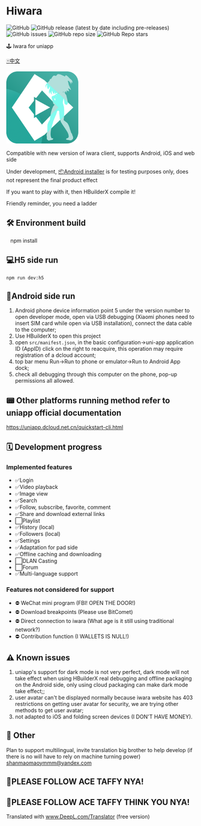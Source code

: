 # Hiwara

![GitHub](https://img.shields.io/github/license/shanmaomaoymmm/hiwara)
![GitHub release (latest by date including pre-releases)](https://img.shields.io/github/v/release/shanmaomaoymmm/hiwara?include_prereleases)
![GitHub issues](https://img.shields.io/github/issues/shanmaomaoymmm/hiwara)
![GitHub repo size](https://img.shields.io/github/repo-size/shanmaomaoymmm/hiwara)
![GitHub Repo stars](https://img.shields.io/github/stars/shanmaomaoymmm/hiwara?style=social)

🕹️ Iwara for uniapp

[🀄中文](https://github.com/shanmaomaoymmm/hiwara/blob/main/README-zh.md)

<img src="./edit/img/logo.png" style="width:192px;height:192px" />

Compatible with new version of iwara client, supports Android, iOS and web side

Under development, [📦Android installer](https://github.com/shanmaomaoymmm/hiwara/releases) is for testing purposes only, does not represent the final product effect

If you want to play with it, then HBuilderX compile it!

Friendly reminder, you need a ladder

## 🛠️ Environment build

`` ``
npm install
`` ``

## 💻H5 side run

```
npm run dev:h5
```

## 📱Android side run

1. Android phone device information point 5 under the version number to open developer mode, open via USB debugging (Xiaomi phones need to insert SIM card while open via USB installation), connect the data cable to the computer;  
2. Use HBuilderX to open this project
3. open `src/manifest.json`, in the basic configuration->uni-app application ID (AppID) click on the right to reacquire, this operation may require registration of a dcloud account;  
4. top bar menu Run->Run to phone or emulator->Run to Android App dock;  
5. check all debugging through this computer on the phone, pop-up permissions all allowed.

## 📟 Other platforms running method refer to uniapp official documentation

<https://uniapp.dcloud.net.cn/quickstart-cli.html>

## 🗓️ Development progress

### Implemented features

* ✅Login
* ✅Video playback
* ✅Image view
* ✅Search
* ✅Follow, subscribe, favorite, comment
* ✅Share and download external links
* ⬜Playlist
* ✅History (local)
* ✅Followers (local)
* ✅Settings
* ✅Adaptation for pad side
* ✅Offline caching and downloading
* ⬜DLAN Casting
* ⬜Forum
* ✅Multi-language support

### Features not considered for support

* ⛔ WeChat mini program (FBI! OPEN THE DOOR!)
* ⛔ Download breakpoints (Please use BitComet)
* ⛔ Direct connection to iwara (What age is it still using traditional network?)
* ⛔ Contribution function (I WALLETS IS NULL!)

## ⚠️ Known issues

1. uniapp's support for dark mode is not very perfect, dark mode will not take effect when using HBuilderX real debugging and offline packaging on the Android side, only using cloud packaging can make dark mode take effect;;  
2. user avatar can't be displayed normally because iwara website has 403 restrictions on getting user avatar for security, we are trying other methods to get user avatar;  
3. not adapted to iOS and folding screen devices (I DON'T HAVE MONEY).

## 📒 Other

Plan to support multilingual, invite translation big brother to help develop (if there is no will have to rely on machine turning power)
shanmaomaoymmm@yandex.com

## 🥰PLEASE FOLLOW ACE TAFFY NYA!
## 🤗PLEASE FOLLOW ACE TAFFY THINK YOU NYA!

Translated with www.DeepL.com/Translator (free version)
